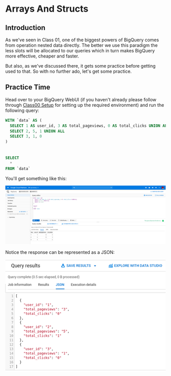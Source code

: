 # Arrays And Structs

## Introduction

As we've seen in Class 01, one of the biggest powers of BigQuery comes from operation nested data directly. The better we use this paradigm the less slots will be allocated to our queries which in turn makes BigQuery more effective, cheaper and faster.

But also, as we've discussed there, it gets some practice before getting used to that. So with no further ado, let's get some practice.

## Practice Time

Head over to your BigQuery WebUI (if you haven't already please follow through [Class00 Setup](../Class00_Setup/README.md) for setting up the required environment) and run the following query:

```sql
WITH `data` AS (
  SELECT 1 AS user_id, 3 AS total_pageviews, 0 AS total_clicks UNION ALL
  SELECT 2, 5, 1 UNION ALL
  SELECT 3, 1, 0
)


SELECT
  *
FROM `data`
```

You'll get something like this:

<p align="center">
  <img src="./images/ex1.png">
</p>

Notice the response can be represented as a JSON:

<p align="center">
  <img src="./images/ex1_json.png">
</p>


